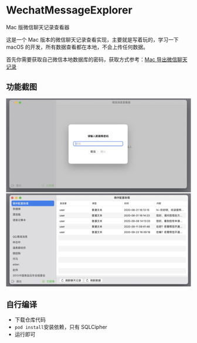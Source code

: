 # WechatMessageExplorer
Mac 版微信聊天记录查看器

这是一个 Mac 版本的微信聊天记录查看实现，主要就是写着玩的，学习一下 macOS 的开发，所有数据查看都在本地，不会上传任何数据。

首先你需要获取自己微信本地数据库的密码，获取方式参考：[Mac 导出微信聊天记录](https://blog.vcvit.me/2024/08/02/mac-export-wechat-chat-records/)

## 功能截图
![](/snapshots/Xnip2024-10-12_11-36-37.jpg)
![](/snapshots/Xnip2024-10-12_11-36-48.jpg)

## 自行编译
- 下载仓库代码
- `pod install`安装依赖，只有 SQLCipher
- 运行即可
